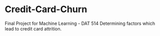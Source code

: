 # Credit-Card-Churn

Final Project for Machine Learning - DAT 514
Determining factors which lead to credit card attrition.
